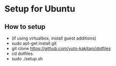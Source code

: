 # Setup for Ubuntu

## How to setup
* (if using virtualbox, install guest additions)  
* sudo apt-get install git  
* git clone https://github.com/yuto-kakitani/dotfiles  
* cd dotfiles  
* sudo ./setup.sh  


